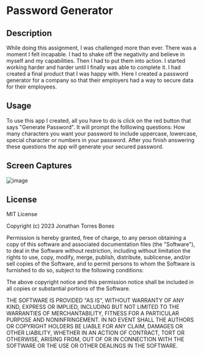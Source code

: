 # Password Generator

## Description

While doing this assignment, I was challenged more than ever. There was a moment I felt incapable. I had to shake off the negativity and believe in myself and my capabilities. Then I had to put them into action. I started working harder and harder until I finally was able to complete it. I had created a final product that I was happy with. Here I created a password generator for a company so that their employers had a way to secure data for their employees.

## Usage

To use this app I created, all you have to do is click on the red button that says "Generate Password". It will prompt the folllowing questions: How many characters you want your password to include uppercase, lowercase, special character or numbers in your password. After you finish answering these questions the app will generate your secured password.

## Screen Captures

![image](https://github.com/TorresBones/passwordgenerator/assets/143949132/af4b2f55-ef3a-4f23-b4a7-e6dda7446e86)

## License

MIT License

Copyright (c) 2023 Jonathan Torres Bones

Permission is hereby granted, free of charge, to any person obtaining a copy
of this software and associated documentation files (the "Software"), to deal
in the Software without restriction, including without limitation the rights
to use, copy, modify, merge, publish, distribute, sublicense, and/or sell
copies of the Software, and to permit persons to whom the Software is
furnished to do so, subject to the following conditions:

The above copyright notice and this permission notice shall be included in all
copies or substantial portions of the Software.

THE SOFTWARE IS PROVIDED "AS IS", WITHOUT WARRANTY OF ANY KIND, EXPRESS OR
IMPLIED, INCLUDING BUT NOT LIMITED TO THE WARRANTIES OF MERCHANTABILITY,
FITNESS FOR A PARTICULAR PURPOSE AND NONINFRINGEMENT. IN NO EVENT SHALL THE
AUTHORS OR COPYRIGHT HOLDERS BE LIABLE FOR ANY CLAIM, DAMAGES OR OTHER
LIABILITY, WHETHER IN AN ACTION OF CONTRACT, TORT OR OTHERWISE, ARISING FROM,
OUT OF OR IN CONNECTION WITH THE SOFTWARE OR THE USE OR OTHER DEALINGS IN THE
SOFTWARE.
